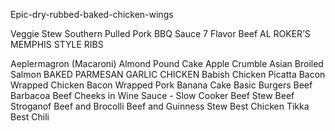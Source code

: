 
Epic-dry-rubbed-baked-chicken-wings

Veggie Stew
 Southern Pulled Pork BBQ Sauce
7 Flavor Beef
AL ROKER’S MEMPHIS STYLE RIBS

Aeplermagron (Macaroni)
Almond Pound Cake
Apple Crumble
Asian Broiled Salmon
BAKED PARMESAN GARLIC CHICKEN
Babish Chicken Picatta
Bacon Wrapped Chicken
Bacon Wrapped Pork 
Banana Cake
Basic Burgers
Beef Barbacoa
Beef Cheeks in Wine Sauce - Slow Cooker
Beef Stew
Beef Stroganof
Beef and Brocolli
Beef and Guinness Stew
Best Chicken Tikka
Best Chili

